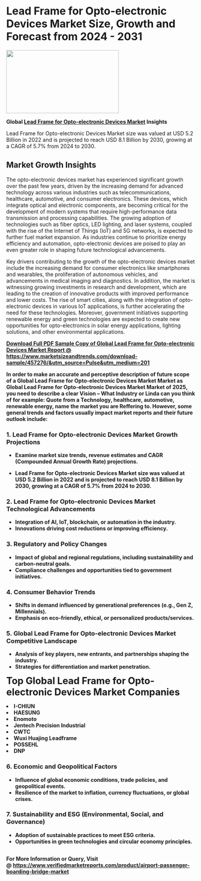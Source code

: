 <H1>Lead Frame for Opto-electronic Devices Market Size, Growth and Forecast from 2024 - 2031</H1><img class="aligncenter size-medium wp-image-584254" src="https://thirdeyenews.in/wp-content/uploads/2024/09/Global-Market-Research-300x168.jpeg" alt="" width="300" height="168" /><p><strong>Global&nbsp;<a href="https://www.marketsizeandtrends.com/download-sample/457276/&amp;utm_source=Pulse&amp;utm_medium=201">Lead Frame for Opto-electronic Devices Market</a> Insights</strong></p><p>Lead Frame for Opto-electronic Devices Market size was valued at USD 5.2 Billion in 2022 and is projected to reach USD 8.1 Billion by 2030, growing at a CAGR of 5.7% from 2024 to 2030.</p><p><h2>Market Growth Insights</h2> <p>The opto-electronic devices market has experienced significant growth over the past few years, driven by the increasing demand for advanced technology across various industries such as telecommunications, healthcare, automotive, and consumer electronics. These devices, which integrate optical and electronic components, are becoming critical for the development of modern systems that require high-performance data transmission and processing capabilities. The growing adoption of technologies such as fiber optics, LED lighting, and laser systems, coupled with the rise of the Internet of Things (IoT) and 5G networks, is expected to further fuel market expansion. As industries continue to prioritize energy efficiency and automation, opto-electronic devices are poised to play an even greater role in shaping future technological advancements.</p> <p><strong><a href="download_sample_link_here"></a></strong></p> <p>Key drivers contributing to the growth of the opto-electronic devices market include the increasing demand for consumer electronics like smartphones and wearables, the proliferation of autonomous vehicles, and advancements in medical imaging and diagnostics. In addition, the market is witnessing growing investments in research and development, which are leading to the creation of innovative products with improved performance and lower costs. The rise of smart cities, along with the integration of opto-electronic devices in various IoT applications, is further accelerating the need for these technologies. Moreover, government initiatives supporting renewable energy and green technologies are expected to create new opportunities for opto-electronics in solar energy applications, lighting solutions, and other environmental applications.</p> <p><strong><a href="get_more_link_here"></p><p><span class=""><strong>Download Full PDF Sample Copy of Global Lead Frame for Opto-electronic Devices Market Report</strong> @ <a href="https://www.marketsizeandtrends.com/download-sample/457276/&amp;utm_source=Pulse&amp;utm_medium=201" target="_blank">https://www.marketsizeandtrends.com/download-sample/457276/&amp;utm_source=Pulse&amp;utm_medium=201</a></span></p><p>In order to make an accurate and perceptive description of future scope of a Global&nbsp;Lead Frame for Opto-electronic Devices Market Market as Global&nbsp;Lead Frame for Opto-electronic Devices Market Market of 2025, you need to describe a clear Vision &ndash; What Industry or Linda can you think of for example: Quote from a Technology, healthcare, automotive, renewable energy, name the market you are Reffering to. However, some general trends and factors usually impact market reports and their future outlook include:</p><h3>1.&nbsp;<strong>Lead Frame for Opto-electronic Devices Market Growth Projections</strong></h3><ul><li>Examine market size trends, revenue estimates and CAGR (Compounded Annual Growth Rate) projections.</li><li><p>Lead Frame for Opto-electronic Devices Market size was valued at USD 5.2 Billion in 2022 and is projected to reach USD 8.1 Billion by 2030, growing at a CAGR of 5.7% from 2024 to 2030.</p></li></ul><h3>2.&nbsp;<strong>Lead Frame for Opto-electronic Devices Market Technological Advancements</strong></h3><ul><li>Integration of AI, IoT, blockchain, or automation in the industry.</li><li>Innovations driving cost reductions or improving efficiency.</li></ul><h3>3.&nbsp;<strong>Regulatory and Policy Changes</strong></h3><ul><li>Impact of global and regional regulations, including sustainability and carbon-neutral goals.</li><li>Compliance challenges and opportunities tied to government initiatives.</li></ul><h3>4.&nbsp;<strong>Consumer Behavior Trends</strong></h3><ul><li>Shifts in demand influenced by generational preferences (e.g., Gen Z, Millennials).</li><li>Emphasis on eco-friendly, ethical, or personalized products/services.</li></ul><h3>5.&nbsp;<strong>Global Lead Frame for Opto-electronic Devices Market Competitive Landscape</strong></h3><ul><li>Analysis of key players, new entrants, and partnerships shaping the industry.</li><li>Strategies for differentiation and market penetration.</li></ul><p data-pm-slice="1 1 []"><span style="color: inherit; font-family: inherit; font-size: 25px;">Top Global Lead Frame for Opto-electronic Devices Market Companies</span></p><div class="" data-test-id=""><p><li>I-CHIUN</li><li> HAESUNG</li><li> Enomoto</li><li> Jentech Precision Industrial</li><li> CWTC</li><li> Wuxi Huajing Leadframe</li><li> POSSEHL</li><li> DNP</li></p></div><h3>6.&nbsp;<strong>Economic and Geopolitical Factors</strong></h3><ul><li>Influence of global economic conditions, trade policies, and geopolitical events.</li><li>Resilience of the market to inflation, currency fluctuations, or global crises.</li></ul><h3>7.&nbsp;<strong>Sustainability and ESG (Environmental, Social, and Governance)</strong></h3><ul><li>Adoption of sustainable practices to meet ESG criteria.</li><li>Opportunities in green technologies and circular economy principles.</li></ul><h2><strong style="font-size: 14px;">For More Information or Query, Visit @&nbsp;</strong><a style="background-color: #ffffff; font-size: 14px;" href="https://www.marketsizeandtrends.com/report/lead-frame-for-opto-electronic-devices-market/" target="_blank">https://www.verifiedmarketreports.com/product/airport-passenger-boarding-bridge-market</a></h2>
